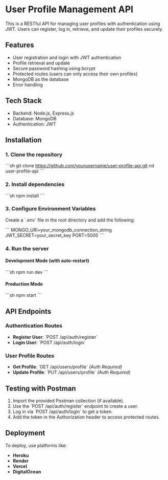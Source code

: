 # User Profile Management API

This is a RESTful API for managing user profiles with authentication using JWT. Users can register, log in, retrieve, and update their profiles securely.

## Features

- User registration and login with JWT authentication
- Profile retrieval and update
- Secure password hashing using bcrypt
- Protected routes (users can only access their own profiles)
- MongoDB as the database
- Error handling

## Tech Stack

- Backend: Node.js, Express.js
- Database: MongoDB
- Authentication: JWT

## Installation

### 1. Clone the repository

\`\`\`sh
git clone https://github.com/yourusername/user-profile-api.git
cd user-profile-api
\`\`\`

### 2. Install dependencies

\`\`\`sh
npm install
\`\`\`

### 3. Configure Environment Variables

Create a \`.env\` file in the root directory and add the following:

\`\`\`
MONGO_URI=your_mongodb_connection_string
JWT_SECRET=your_secret_key
PORT=5000
\`\`\`

### 4. Run the server

#### Development Mode (with auto-restart)

\`\`\`sh
npm run dev
\`\`\`

#### Production Mode

\`\`\`sh
npm start
\`\`\`

## API Endpoints

### **Authentication Routes**

- **Register User**: \`POST /api/auth/register\`
- **Login User**: \`POST /api/auth/login\`

### **User Profile Routes**

- **Get Profile**: \`GET /api/users/profile\` *(Auth Required)*
- **Update Profile**: \`PUT /api/users/profile\` *(Auth Required)*

## Testing with Postman

1. Import the provided Postman collection (if available).
2. Use the \`POST /api/auth/register\` endpoint to create a user.
3. Log in via \`POST /api/auth/login\` to get a token.
4. Add the token in the Authorization header to access protected routes.

## Deployment

To deploy, use platforms like:

- **Heroku**
- **Render**
- **Vercel**
- **DigitalOcean**




